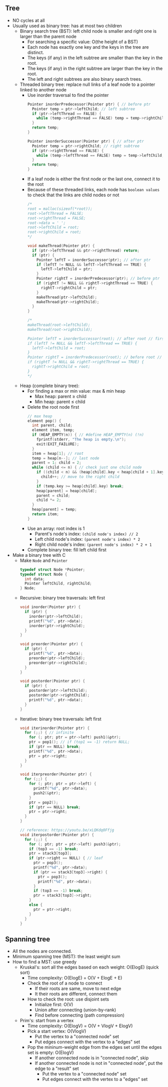 ## Tree

- NO cycles at all
- Usually used as binary tree: has at most two children
  - Binary search tree (BST): left child node is smaller and right one is larger than the parent node
    - For searching a specific value: O(the height of a BST)
    - Each node has exactly one key and the keys in the tree are distinct.
    - The keys (if any) in the left subtree are smaller than the key in the root.
    - The keys (if any) in the right subtree are larger than the key in the root.
    - The left and right subtrees are also binary search trees.
  - Threaded binary tree: replace null links of a leaf node to a pointer linked to another node
    - Use inorder traversal to find the pointer
      ```c
      Pointer inorderPredecessor(Pointer ptr) { // before ptr
        Pointer temp = ptr->leftChild; // left subtree
        if (ptr->leftThread == FALSE) {
          while (temp->rightThread == FALSE) temp = temp->rightChild; // move right
        }
        return temp;
      }
      
      Pointer inorderSuccessor(Pointer ptr) { // after ptr
        Pointer temp = ptr->rightChild; // right subtree
        if (ptr->rightThread == FALSE) {
          while (temp->leftThread == FALSE) temp = temp->leftChild; //  move left
        }
        return temp;
      }
      ```
    - If a leaf node is either the first node or the last one, connect it to the root
    - Because of these threaded links, each node has `boolean values` to check that the links are child nodes or not
      ```c
      /*
      root = malloc(sizeof(*root));
      root->leftThread = FALSE;
      root->rightThread = FALSE;
      root->data = ' ';
      root->leftChild = root;
      root->rightChild = root;
      */
      
      void makeThread(Pointer ptr) {
        if (ptr->leftThread && ptr->rightThread) return;
        if (ptr) {
          Pointer leftT = inorderSuccessor(ptr); // after ptr
          if (leftT != NULL && leftT->leftThread == TRUE) {
            leftT->leftChild = ptr;
          }
          Pointer rightT = inorderPredecessor(ptr); // before ptr
          if (rightT != NULL && rightT->rightThread == TRUE) {
            rightT->rightChild = ptr;
          }
          makeThread(ptr->leftChild);
          makeThread(ptr->rightChild);
        }
      }
      
      /*
      makeThread(root->leftChild);
      makeThread(root->rightChild);

      Pointer leftT = inorderSuccessor(root); // after root // first
      if (leftT != NULL && leftT->leftThread == TRUE) {
        leftT->leftChild = root;
      }
      Pointer rightT = inorderPredecessor(root); // before root // last
      if (rightT != NULL && rightT->rightThread == TRUE) {
        rightT->rightChild = root;
      }
      */
      ```
  - Heap (complete binary tree):
    - For finding a max or min value: max & min heap
      - Max heap: parent ≥ child
      - Min heap: parent ≤ child
    - Delete the root node first
      ```c
      // max heap
      element pop() {
        int parent, child;
        element item, temp;
        if (HEAP_EMPTY(n)) { // #define HEAP_EMPTY(n) (!n)
          fprintf(stderr, "The heap is empty.\n");
          exit(EXIT_FAILURE);
        }
        item = heap[1]; // root
        temp = heap[n--]; // last node
        parent = 1; child = 2;
        while (child <= n) { // check just one child node
          if ((child < n) && (heap[child].key < heap[child + 1].key)) {
            child++; // move to the right child
          }
          if (temp.key >= heap[child].key) break;
          heap[parent] = heap[child];
          parent = child;
          child *= 2;
        }
        heap[parent] = temp;
        return item;
      }
      ```
    - Use an array: root index is 1
      - Parent's node's index: `(child node's index) // 2`
      - Left child node's index: `(parent node's index) * 2`
      - Right child node's index: `(parent node's index) * 2 + 1`
    - Complete binary tree: fill left child first
- Make a binary tree with C
  - Make `Node` and `Pointer`
    ```c
    typedef struct Node *Pointer;
    typedef struct Node {
      int data;
      Pointer leftChild, rightChild;
    } Node;
    ```
  - Recursive: binary tree traversals: left first
    ```c
    void inorder(Pointer ptr) { 
      if (ptr) {
        inorder(ptr->leftChild);
        printf("%d", ptr->data);
        inorder(ptr->rightChild);
      }
    }

    void preorder(Pointer ptr) { 
      if (ptr) {
        printf("%d", ptr->data);
        preorder(ptr->leftChild);
        preorder(ptr->rightChild);
      }
    }

    void postorder(Pointer ptr) { 
      if (ptr) {
        postorder(ptr->leftChild);
        postorder(ptr->rightChild);
        printf("%d", ptr->data);
      }
    }
    ```
  - Iterative: binary tree traversals: left first
    ```c
    void iterinorder(Pointer ptr) {
      for (;;) { // infinite
        for (; ptr; ptr = ptr->left) push1(&ptr);
        ptr = pop1(); // if (top1 == -1) return NULL;
        if (ptr == NULL) break;
        printf("%d", ptr->data);
        ptr = ptr->right;
      }
    }
    
    void iterpreorder(Pointer ptr) {
      for (;;) {
        for (; ptr; ptr = ptr->left) {
          printf("%d", ptr->data);
          push2(&ptr);
        }
        ptr = pop2();
        if (ptr == NULL) break;
        ptr = ptr->right;
      }
    }

    // reference: https://youtu.be/xLQKdq0Ffjg
    void iterpostorder(Pointer ptr) {
      for (;;) {
        for (; ptr; ptr = ptr->left) push3(&ptr);
        if (top3 == -1) break;
        ptr = stack3[top3];
        if (ptr->right == NULL) { // leaf
          ptr = pop3();
          printf("%d", ptr->data);
          if (ptr == stack3[top3]->right) {
            ptr = pop3();
            printf("%d", ptr->data);
          }
          if (top3 == -1) break;
          ptr = stack3[top3]->right;
        }
        else {
          ptr = ptr->right;
        }
      }
    }
    ```

## Spanning tree

- All the nodes are connected.
- Minimum spanning tree (MST): the least weight sum
- How to find a MST: use greedy
  - Kruskal's: sort all the edges based on each weight: O(ElogE) (quick sort)
    - Time complexity: O(ElogE) = O(V + ElogE + E)
    - Check the root of a node to connect
      - If their roots are same, move to next edge
      - It their roots are different, connect them
    - How to check the root: use disjoint sets
      - Initialize first: O(V)
      - Union after connecting (union-by-rank)
      - Find before connecting (path compression)
  - Prim's: start from a vertex
    - Time complexity: O(ElogV) = O(V + VlogV + ElogV)
    - Pick a start vertex: O(VlogV)
      - Put the vertex to a "connected node" set
      - Put edges connect with the vertex to a "edges" set
    - Pop the mininum-weight edge from the edges set until the edges set is empty: O(ElogV)
      - If another connected node is in "connected node", skip
      - If another connected node is not in "connected node", put the edge to a "result" set
        - Put the vertex to a "connected node" set
        - Put edges connect with the vertex to a "edges" set



